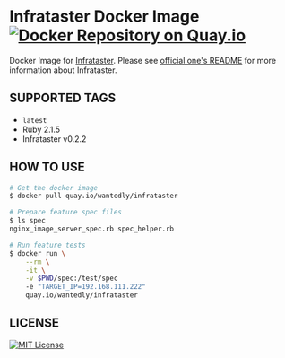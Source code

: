 # Infrataster Docker Image [![Docker Repository on Quay.io](https://quay.io/repository/wantedly/infrataster/status "Docker Repository on Quay.io")](https://quay.io/repository/wantedly/infrataster)
Docker Image for [Infrataster](https://github.com/ryotarai/infrataster).
Please see [official one's README](https://github.com/ryotarai/infrataster/) for more information about Infrataster.

## SUPPORTED TAGS

* `latest`
 * Ruby 2.1.5
 * Infrataster v0.2.2

## HOW TO USE

```bash
# Get the docker image
$ docker pull quay.io/wantedly/infrataster

# Prepare feature spec files
$ ls spec
nginx_image_server_spec.rb spec_helper.rb

# Run feature tests
$ docker run \
    --rm \
    -it \
    -v $PWD/spec:/test/spec
    -e "TARGET_IP=192.168.111.222"
    quay.io/wantedly/infrataster
```

## LICENSE
[![MIT License](http://img.shields.io/badge/license-MIT-blue.svg?style=flat)](LICENSE)
